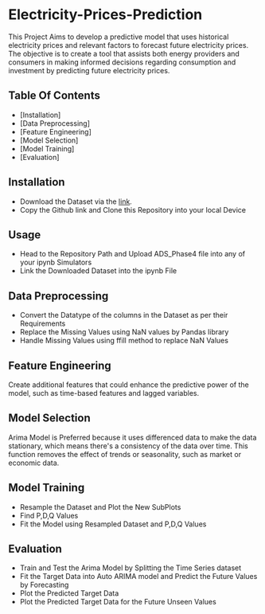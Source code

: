 # Electricity-Prices-Prediction
This Project Aims to develop a predictive model that uses historical electricity prices and relevant factors to forecast future electricity prices. The objective is to create a tool that assists both energy providers and consumers in making informed decisions regarding consumption and investment by predicting future electricity prices.
## Table Of Contents
- [Installation]
- [Data Preprocessing]
- [Feature Engineering]
- [Model Selection]
- [Model Training]
- [Evaluation]
## Installation
- Download the Dataset via the [link](https://www.kaggle.com/datasets/chakradharmattapalli/electricity-price-prediction).
- Copy the Github link and Clone this Repository into your local Device
## Usage
- Head to the Repository Path and Upload ADS_Phase4 file into any of your ipynb Simulators
- Link the Downloaded Dataset into the ipynb File
## Data Preprocessing
- Convert the Datatype of the columns in the Dataset as per their Requirements
- Replace the Missing Values using NaN values by Pandas library
- Handle Missing Values using ffill method to replace NaN Values
## Feature Engineering
Create additional features that could enhance the predictive power of the model, such as time-based features and lagged variables.
## Model Selection
Arima Model is Preferred because it uses differenced data to make the data stationary, which means there's a consistency of the data over time. This function removes the effect of trends or seasonality, such as market or economic data.
## Model Training
- Resample the Dataset and Plot the New SubPlots
- Find P,D,Q Values
- Fit the Model using Resampled Dataset and P,D,Q Values
## Evaluation
- Train and Test the Arima Model by Splitting the Time Series dataset
- Fit the Target Data into Auto ARIMA model and Predict the Future Values by Forecasting
- Plot the Predicted Target Data
- Plot the Predicted Target Data for the Future Unseen Values
